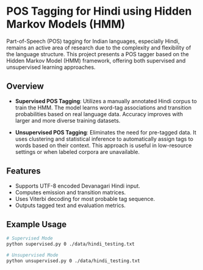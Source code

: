 # POS Tagging for Hindi using Hidden Markov Models (HMM)

Part-of-Speech (POS) tagging for Indian languages, especially Hindi, remains an active area of research due to the complexity and flexibility of the language structure. This project presents a POS tagger based on the Hidden Markov Model (HMM) framework, offering both supervised and unsupervised learning approaches.

## Overview

- **Supervised POS Tagging**: Utilizes a manually annotated Hindi corpus to train the HMM. The model learns word-tag associations and transition probabilities based on real language data. Accuracy improves with larger and more diverse training datasets.
  
- **Unsupervised POS Tagging**: Eliminates the need for pre-tagged data. It uses clustering and statistical inference to automatically assign tags to words based on their context. This approach is useful in low-resource settings or when labeled corpora are unavailable.

## Features

- Supports UTF-8 encoded Devanagari Hindi input.
- Computes emission and transition matrices.
- Uses Viterbi decoding for most probable tag sequence.
- Outputs tagged text and evaluation metrics.

## Example Usage

```bash
# Supervised Mode
python supervised.py 0 ./data/hindi_testing.txt

# Unsupervised Mode
python unsupervised.py 0 ./data/hindi_testing.txt

